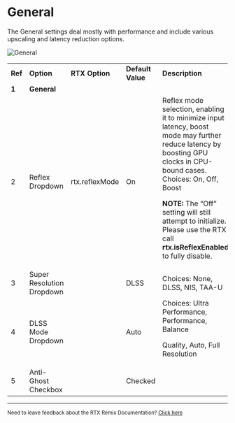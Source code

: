# General

The General settings deal mostly with performance and include various upscaling and latency reduction options.

![General](../data/images/rtxremix_031.png)

<table>
  <tr>
   <td><strong>Ref</strong>
   </td>
   <td><strong>Option</strong>
   </td>
   <td><strong>RTX Option</strong>
   </td>
   <td><strong>Default Value</strong>
   </td>
   <td><strong>Description</strong>
   </td>
  </tr>
  <tr>
   <td><strong>1</strong>
   </td>
   <td colspan="3" ><strong>General</strong>
   </td>
   <td><!--- Needs Description --->
   </td>
  </tr>
  <tr>
   <td>2
   </td>
   <td>Reflex Dropdown
   </td>
   <td>rtx.reflexMode
   </td>
   <td>On
   </td>
   <td>Reflex mode selection, enabling it to minimize input latency, boost mode may further reduce latency by boosting GPU clocks in CPU-bound cases.  Choices: On, Off, Boost
<p>
<strong>NOTE:</strong> The “Off” setting will still attempt to initialize.  Please use the RTX call <strong>rtx.isReflexEnabled</strong> to fully disable.
   </td>
  </tr>
  <tr>
   <td>3
   </td>
   <td>Super Resolution Dropdown
   </td>
   <td><!--- Needs Description --->
   </td>
   <td>DLSS
   </td>
   <td>Choices: None, DLSS, NIS, TAA-U
   </td>
  </tr>
  <tr>
   <td>4
   </td>
   <td>DLSS Mode Dropdown
   </td>
   <td><!--- Needs Description --->
   </td>
   <td>Auto
   </td>
   <td>Choices: Ultra Performance, Performance, Balance
<p>
Quality, Auto, Full Resolution
   </td>
  </tr>
  <tr>
   <td>5
   </td>
   <td>Anti-Ghost Checkbox
   </td>
   <td><!--- Needs Description --->
   </td>
   <td>Checked
   </td>
   <td><!--- Needs Description --->
   </td>
  </tr>
</table>

***
<sub> Need to leave feedback about the RTX Remix Documentation?  [Click here](https://github.com/NVIDIAGameWorks/rtx-remix/issues/new?assignees=nvdamien&labels=documentation%2Cfeedback%2Ctriage&projects=&template=documentation_feedback.yml&title=%5BDocumentation+feedback%5D%3A+) </sub>
